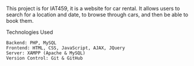 This project is for IAT459, it is a website for car rental. It allows users to search for a location and date, to browse through cars, and then be able to book them.

Technologies Used

    Backend: PHP, MySQL
    Frontend: HTML, CSS, JavaScript, AJAX, JQuery
    Server: XAMPP (Apache & MySQL)
    Version Control: Git & GitHub
